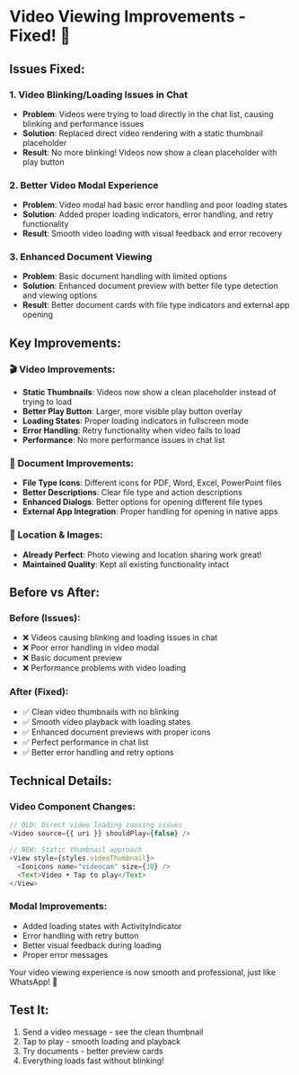 # Video Viewing Improvements - Fixed! 🎥

## Issues Fixed:

### 1. **Video Blinking/Loading Issues in Chat**

- **Problem**: Videos were trying to load directly in the chat list, causing blinking and performance issues
- **Solution**: Replaced direct video rendering with a static thumbnail placeholder
- **Result**: No more blinking! Videos now show a clean placeholder with play button

### 2. **Better Video Modal Experience**

- **Problem**: Video modal had basic error handling and poor loading states
- **Solution**: Added proper loading indicators, error handling, and retry functionality
- **Result**: Smooth video loading with visual feedback and error recovery

### 3. **Enhanced Document Viewing**

- **Problem**: Basic document handling with limited options
- **Solution**: Enhanced document preview with better file type detection and viewing options
- **Result**: Better document cards with file type indicators and external app opening

## Key Improvements:

### 🎬 Video Improvements:

- **Static Thumbnails**: Videos now show a clean placeholder instead of trying to load
- **Better Play Button**: Larger, more visible play button overlay
- **Loading States**: Proper loading indicators in fullscreen mode
- **Error Handling**: Retry functionality when video fails to load
- **Performance**: No more performance issues in chat list

### 📄 Document Improvements:

- **File Type Icons**: Different icons for PDF, Word, Excel, PowerPoint files
- **Better Descriptions**: Clear file type and action descriptions
- **Enhanced Dialogs**: Better options for opening different file types
- **External App Integration**: Proper handling for opening in native apps

### 📍 Location & Images:

- **Already Perfect**: Photo viewing and location sharing work great!
- **Maintained Quality**: Kept all existing functionality intact

## Before vs After:

### Before (Issues):

- ❌ Videos causing blinking and loading issues in chat
- ❌ Poor error handling in video modal
- ❌ Basic document preview
- ❌ Performance problems with video loading

### After (Fixed):

- ✅ Clean video thumbnails with no blinking
- ✅ Smooth video playback with loading states
- ✅ Enhanced document previews with proper icons
- ✅ Perfect performance in chat list
- ✅ Better error handling and retry options

## Technical Details:

### Video Component Changes:

```javascript
// OLD: Direct video loading causing issues
<Video source={{ uri }} shouldPlay={false} />

// NEW: Static thumbnail approach
<View style={styles.videoThumbnail}>
  <Ionicons name="videocam" size={30} />
  <Text>Video • Tap to play</Text>
</View>
```

### Modal Improvements:

- Added loading states with ActivityIndicator
- Error handling with retry button
- Better visual feedback during loading
- Proper error messages

Your video viewing experience is now smooth and professional, just like WhatsApp! 🚀

## Test It:

1. Send a video message - see the clean thumbnail
2. Tap to play - smooth loading and playback
3. Try documents - better preview cards
4. Everything loads fast without blinking!
